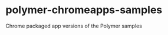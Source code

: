 polymer-chromeapps-samples
==========================

Chrome packaged app versions of the Polymer samples  
